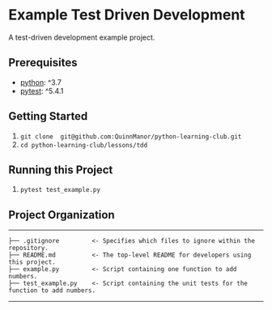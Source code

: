 # Example Test Driven Development
A test-driven development example project.

## Prerequisites
- [python](https://docs.python-guide.org/starting/install3/osx/): ^3.7
- [pytest](https://docs.pytest.org/en/latest/#): ^5.4.1

## Getting Started
1. `git clone  git@github.com:QuinnManor/python-learning-club.git`
2. `cd python-learning-club/lessons/tdd`

## Running this Project
1. `pytest test_example.py` 

## Project Organization
------------
    ├── .gitignore         <- Specifies which files to ignore within the repository.
    ├── README.md          <- The top-level README for developers using this project.
    ├── example.py         <- Script containing one function to add numbers.
    ├── test_example.py    <- Script containing the unit tests for the function to add numbers.
--------